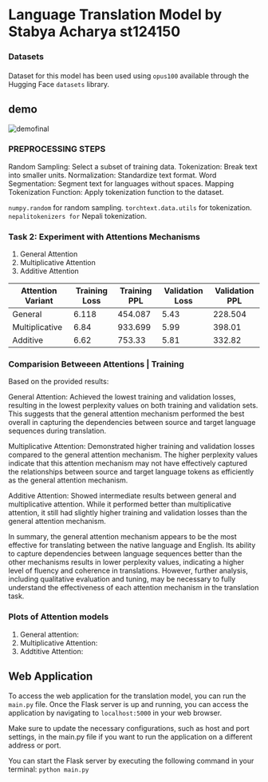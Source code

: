 # Language Translation Model by Stabya Acharya st124150

### Datasets 
#### 
Dataset for this model has been used using `opus100` available through the Hugging Face `datasets` library.
## demo 
![demofinal](https://github.com/stabyaaaa/Natural-Language-Processing/assets/35591848/39d6089d-c1fd-4236-bb1f-f7f91ebd698e)

### PREPROCESSING STEPS
Random Sampling: Select a subset of training data.
Tokenization: Break text into smaller units.
Normalization: Standardize text format.
Word Segmentation: Segment text for languages without spaces.
Mapping Tokenization Function: Apply tokenization function to the dataset.

`numpy.random` for random sampling.
`torchtext.data.utils` for tokenization.
`nepalitokenizers for` Nepali tokenization.


### Task 2: Experiment with Attentions Mechanisms
1. General Attention
2. Multiplicative Attention
3. Additive Attention


| Attention Variant | Training Loss | Training PPL | Validation Loss | Validation PPL   |
|-------------------|---------------|--------------|------------------|-----------------|
| General           | 6.118         | 454.087      | 5.43             |  228.504        |
| Multiplicative    | 6.84          | 933.699      | 5.99             | 398.01          |
| Additive          | 6.62          | 753.33       | 5.81             | 332.82          |

### Comparision Betweeen Attentions | Training


Based on the provided results:

General Attention: Achieved the lowest training and validation losses, resulting in the lowest perplexity values on both training and validation sets. This suggests that the general attention mechanism performed the best overall in capturing the dependencies between source and target language sequences during translation.

Multiplicative Attention: Demonstrated higher training and validation losses compared to the general attention mechanism. The higher perplexity values indicate that this attention mechanism may not have effectively captured the relationships between source and target language tokens as efficiently as the general attention mechanism.

Additive Attention: Showed intermediate results between general and multiplicative attention. While it performed better than multiplicative attention, it still had slightly higher training and validation losses than the general attention mechanism.

In summary, the general attention mechanism appears to be the most effective for translating between the native language and English. Its ability to capture dependencies between language sequences better than the other mechanisms results in lower perplexity values, indicating a higher level of fluency and coherence in translations. However, further analysis, including qualitative evaluation and tuning, may be necessary to fully understand the effectiveness of each attention mechanism in the translation task.

### Plots of Attention models
1. General attention: 
2. Multiplicative Attention:
3. Addtitive Attention:

## Web Application
To access the web application for the translation model, you can run the `main.py` file. Once the Flask server is up and running, you can access the application by navigating to `localhost:5000` in your web browser.

Make sure to update the necessary configurations, such as host and port settings, in the main.py file if you want to run the application on a different address or port.

You can start the Flask server by executing the following command in your terminal:
`python main.py`


